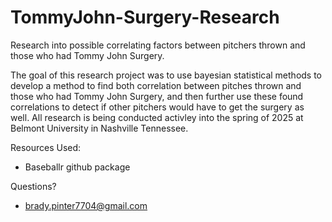 # TommyJohn-Surgery-Research
Research into possible correlating factors between pitchers thrown and those who had Tommy John Surgery.

The goal of this research project was to use bayesian statistical methods to develop a method to find both correlation between pitches thrown and those who had Tommy John Surgery, and then further use these found correlations to detect if other pitchers would have to get the surgery as well. All research is being conducted activley into the spring of 2025 at Belmont University in Nashville Tennessee.

Resources Used:
* Baseballr github package

Questions? 
* brady.pinter7704@gmail.com
